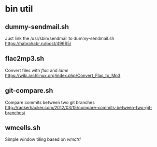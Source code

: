 bin util
========


dummy-sendmail.sh
-----------------

Just link the /usr/sbin/sendmail to dummy-sendmail.sh
https://habrahabr.ru/post/49665/

flac2mp3.sh
-----------

Convert files with _flac_ and _lame_
https://wiki.archlinux.org/index.php/Convert_Flac_to_Mp3

git-compare.sh
--------------

Compare commits between two git branches
http://rackerhacker.com/2012/03/15/compare-commits-between-two-git-branches/

wmcells.sh
----------

Simple window tiling based on _wmctrl_
